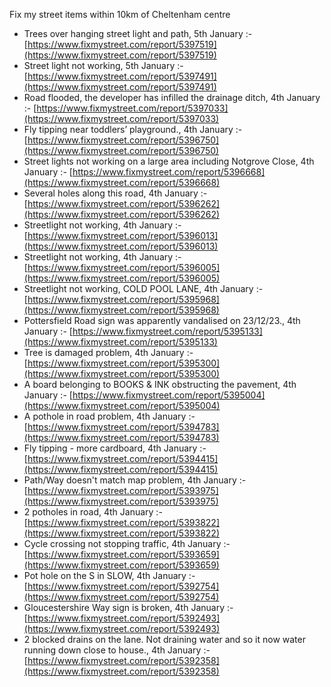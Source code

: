 Fix my street items within 10km of Cheltenham centre

<!-- fix_marker starts -->

- Trees over hanging street light and path, 5th January :- [https://www.fixmystreet.com/report/5397519](https://www.fixmystreet.com/report/5397519)
- Street light not working, 5th January :- [https://www.fixmystreet.com/report/5397491](https://www.fixmystreet.com/report/5397491)
- Road flooded, the developer has infilled the drainage ditch, 4th January :- [https://www.fixmystreet.com/report/5397033](https://www.fixmystreet.com/report/5397033)
- Fly tipping near toddlers’ playground., 4th January :- [https://www.fixmystreet.com/report/5396750](https://www.fixmystreet.com/report/5396750)
- Street lights not working on a large area including Notgrove Close, 4th January :- [https://www.fixmystreet.com/report/5396668](https://www.fixmystreet.com/report/5396668)
- Several holes along this road, 4th January :- [https://www.fixmystreet.com/report/5396262](https://www.fixmystreet.com/report/5396262)
- Streetlight not working, 4th January :- [https://www.fixmystreet.com/report/5396013](https://www.fixmystreet.com/report/5396013)
- Streetlight not working, 4th January :- [https://www.fixmystreet.com/report/5396005](https://www.fixmystreet.com/report/5396005)
- Streetlight not working, COLD POOL LANE, 4th January :- [https://www.fixmystreet.com/report/5395968](https://www.fixmystreet.com/report/5395968)
- Pottersfield Road sign was apparently vandalised on 23/12/23., 4th January :- [https://www.fixmystreet.com/report/5395133](https://www.fixmystreet.com/report/5395133)
- Tree is damaged problem, 4th January :- [https://www.fixmystreet.com/report/5395300](https://www.fixmystreet.com/report/5395300)
- A board belonging to BOOKS & INK obstructing the pavement, 4th January :- [https://www.fixmystreet.com/report/5395004](https://www.fixmystreet.com/report/5395004)
- A pothole in road problem, 4th January :- [https://www.fixmystreet.com/report/5394783](https://www.fixmystreet.com/report/5394783)
- Fly tipping - more cardboard, 4th January :- [https://www.fixmystreet.com/report/5394415](https://www.fixmystreet.com/report/5394415)
- Path/Way doesn't match map problem, 4th January :- [https://www.fixmystreet.com/report/5393975](https://www.fixmystreet.com/report/5393975)
- 2 potholes in road, 4th January :- [https://www.fixmystreet.com/report/5393822](https://www.fixmystreet.com/report/5393822)
- Cycle crossing not stopping traffic, 4th January :- [https://www.fixmystreet.com/report/5393659](https://www.fixmystreet.com/report/5393659)
- Pot hole on the S in SLOW, 4th January :- [https://www.fixmystreet.com/report/5392754](https://www.fixmystreet.com/report/5392754)
- Gloucestershire Way sign is broken, 4th January :- [https://www.fixmystreet.com/report/5392493](https://www.fixmystreet.com/report/5392493)
- 2 blocked drains on the lane. Not draining water and so it now water running down close to house., 4th January :- [https://www.fixmystreet.com/report/5392358](https://www.fixmystreet.com/report/5392358)

<!-- fix_marker ends -->